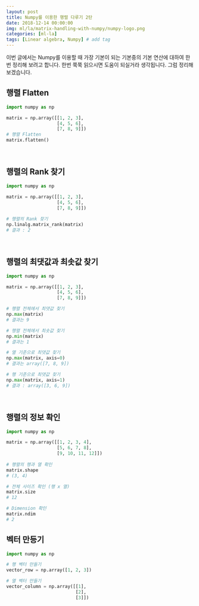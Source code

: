 ```yaml
---
layout: post
title: Numpy를 이용한 행렬 다루기 2탄
date: 2018-12-14 00:00:00
img: ml/la/matrix-handling-with-numpy/numpy-logo.png
categories: [ml-la] 
tags: [Linear algebra, Numpy] # add tag
---
```


이번 글에서는 Numpy를 이용할 때 가장 기본이 되는 기본중의 기본 연산에 대하여 한번 정리해 보려고 합니다.
한번 쭉쭉 읽으시면 도움이 되실거라 생각됩니다. 그럼 정리해 보겠습니다.

## 행렬 Flatten

```python
import numpy as np

matrix = np.array([[1, 2, 3],
                   [4, 5, 6],
                   [7, 8, 9]])
# 행렬 Flatten   
matrix.flatten()

```

<br>

## 행렬의 Rank 찾기

```python
import numpy as np

matrix = np.array([[1, 2, 3],
                   [4, 5, 6],
                   [7, 8, 9]])
                   
# 행렬의 Rank 찾기      
np.linalg.matrix_rank(matrix)
# 결과 : 2
```

<br>

## 행렬의 최댓값과 최솟값 찾기

```python
import numpy as np

matrix = np.array([[1, 2, 3],
                   [4, 5, 6],
                   [7, 8, 9]])

# 행렬 전체에서 최댓값 찾기     
np.max(matrix)
# 결과는 9

# 행렬 전체에서 최솟값 찾기
np.min(matrix)
# 결과는 1

# 열 기준으로 최댓값 찾기
np.max(matrix, axis=0)
# 결과는 array([7, 8, 9])

# 행 기준으로 최댓값 찾기
np.max(matrix, axis=1)
# 결과 : array([3, 6, 9])

```

<br>

## 행렬의 정보 확인

```python
import numpy as np

matrix = np.array([[1, 2, 3, 4],
                   [5, 6, 7, 8],
                   [9, 10, 11, 12]])
                   
# 행렬의 행과 열 확인       
matrix.shape
# (3, 4)

# 전체 사이즈 확인 (행 x 열)
matrix.size
# 12

# Dimension 확인
matrix.ndim
# 2

```

## 벡터 만등기

```python
import numpy as np

# 행 벡터 만들기
vector_row = np.array([1, 2, 3])

# 열 벡터 만들기
vector_column = np.array([[1],
                          [2],
                          [3]])
```